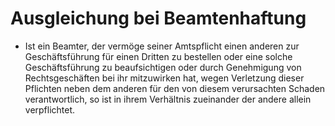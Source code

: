 # Ausgleichung bei Beamtenhaftung

- Ist ein Beamter, der vermöge seiner Amtspflicht einen anderen zur Geschäftsführung für einen Dritten zu bestellen oder eine solche Geschäftsführung zu beaufsichtigen oder durch Genehmigung von Rechtsgeschäften bei ihr mitzuwirken hat, wegen Verletzung dieser Pflichten neben dem anderen für den von diesem verursachten Schaden verantwortlich, so ist in ihrem Verhältnis zueinander der andere allein verpflichtet.

